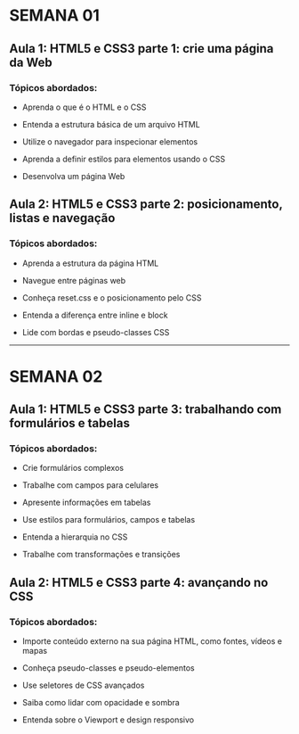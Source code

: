 # SEMANA 01

## Aula 1: HTML5 e CSS3 parte 1: crie uma página da Web

### Tópicos abordados:

- Aprenda o que é o HTML e o CSS

- Entenda a estrutura básica de um arquivo HTML

- Utilize o navegador para inspecionar elementos

- Aprenda a definir estilos para elementos usando o CSS

- Desenvolva um página Web



## Aula 2: HTML5 e CSS3 parte 2: posicionamento, listas e navegação

### Tópicos abordados:

- Aprenda a estrutura da página HTML

- Navegue entre páginas web

- Conheça reset.css e o posicionamento pelo CSS

- Entenda a diferença entre inline e block

- Lide com bordas e pseudo-classes CSS

__________

# SEMANA 02

## Aula 1: HTML5 e CSS3 parte 3: trabalhando com formulários e tabelas

### Tópicos abordados:

- Crie formulários complexos

- Trabalhe com campos para celulares

- Apresente informações em tabelas

- Use estilos para formulários, campos e tabelas

- Entenda a hierarquia no CSS

- Trabalhe com transformações e transições


## Aula 2: HTML5 e CSS3 parte 4: avançando no CSS

### Tópicos abordados:

- Importe conteúdo externo na sua página HTML, como fontes, vídeos e mapas

- Conheça pseudo-classes e pseudo-elementos

- Use seletores de CSS avançados

- Saiba como lidar com opacidade e sombra

- Entenda sobre o Viewport e design responsivo